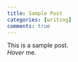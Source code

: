 ```yaml
---
title: Sample Post
categories: [writing]
comments: true
---
```


This is a sample post.<br>
<dfn info="You can add extra information">Hover</dfn> me.

